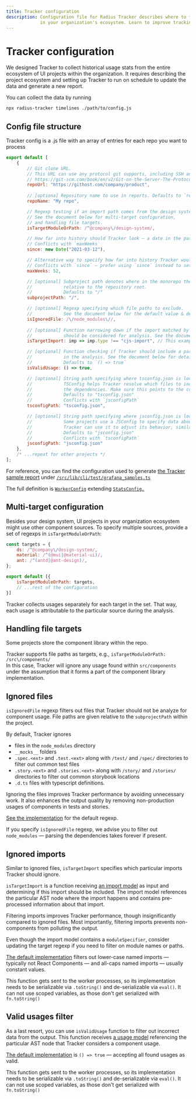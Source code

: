 ```yaml
---
title: Tracker configuration
description: Configuration file for Radius Tracker describes where to find and how to analyze each project
             in your organization's ecosystem. Learn to improve tracking performance & remove junk from the output. 
---
```


# Tracker configuration

We designed Tracker to collect historical usage stats from the entire ecosystem of UI projects within the organization.
It requires describing the project ecosystem and setting up Tracker to run on schedule
to update the data and generate a new report.

You can collect the data by running
```sh
npx radius-tracker timelines ./path/to/config.js
```


## Config file structure

Tracker config is a .js file with an array of entries for each repo you want to process
```js
export default [
    {
        // Git clone URL.
        // This URL can use any protocol git supports, including SSH and local files.
        // https://git-scm.com/book/en/v2/Git-on-the-Server-The-Protocols#_the_protocols
        repoUrl: "https://githost.com/company/product",
        
        // [optiona] Repository name to use in reports. Defaults to `repoUrl`.
        repoName: "My repo",

        // Regexp testing if an import path comes from the design system.
        // See the document below for multi-target configuration,
        // and handling file targets.
        isTargetModuleOrPath: /^@company\/design-system/,

        // How far into history should Tracker look — a date in the past.
        // Conflicts with `maxWeeks`
        since: new Date("2021-03-12"),

        // Alternative way to specify how far into history Tracker would look.
        // Conflicts with `since` — prefer using `since` instead to set an explicit date.
        maxWeeks: 52,

        // [optional] Subproject path denotes where in the monorepo the project code is located
        //            relative to the repository root.
        //            Defaults to "/"
        subprojectPath: "/",

        // [optional] Regexp specifying which file paths to exclude.
        //            See the document below for the default value & details.
        isIgnoredFile: /\/node_modules\//,
        
        // [optional] Function narrowing down if the import matched by `isTargetModuleOrPath`
        //            should be considered for analysis. See the document below for the default value & details.
        isTargetImport: imp => imp.type !== "cjs-import", // This example excludes `require` calls

        // [optional] Function checking if Tracker should include a particular usage found in code
        //            in the analysis. See the document below for details.
        //            Defaults to `() => true`
        isValidUsage: () => true,

        // [optional] String path specifying where tsconfig.json is located relative to `subprojectPath`
        //            TSConfig helps Tracker resolve which files to include and how to navigate
        //            the dependencies. Make sure this points to the correct file if it exists.
        //            Defaults to "tsconfig.json"
        //            Conflicts with `jsconfigPath`
        tsconfigPath: "tsconfig.json",

        // [optional] String path specifying where jsconfig.json is located relative to `subprojectPath`
        //            Some projects use a JSConfig to specify data about the project: https://code.visualstudio.com/docs/languages/jsconfig
        //            Tracker can use it to adjust its behavior, similar to `tsconfigPath` above.
        //            Defaults to "jsconfig.json"
        //            Conflicts with `tsconfigPath`
        jsconfigPath: "jsconfig.json"
    },
    /* ...repeat for other projects */
];
```

For reference, you can find the configuration used to generate [the Tracker sample report](https://observablehq.com/@smoogly/design-system-metrics)
under [`/src/lib/cli/test/grafana_samples.ts`](https://github.com/rangle/radius-tracker/blob/17da736e27f325ec3fa7c920b85fd645a0a81a0a/src/lib/cli/test/grafana_samples.ts#L23)

The full definition is [`WorkerConfig`](https://github.com/rangle/radius-tracker/blob/fe510f3de53f519816fcdf83d93b987f3045e947/src/lib/cli/timelines/workerTypes.ts#L5-L8)
extending [`StatsConfig.`](https://github.com/rangle/radius-tracker/blob/fe510f3de53f519816fcdf83d93b987f3045e947/src/lib/cli/sharedTypes.ts#L5-L17)


## Multi-target configuration

Besides your design system, UI projects in your organization ecosystem might use other component sources.
To specify multiple sources, provide a set of regexps in `isTargetModuleOrPath`:
```js
const targets = {
    ds: /^@company\/design-system/,
    material: /^(@mui|@material-ui)/,
    ant: /^(antd|@ant-design)/,
};

export default [{
    isTargetModuleOrPath: targets,
    // ...rest of the configuration
}]
```

Tracker collects usages separately for each target in the set. That way, each usage
is attributable to the particular source during the analysis. 


## Handling file targets

Some projects store the component library within the repo.

Tracker supports file paths as targets, e.g., `isTargetModuleOrPath: /src\/components/`  
In this case, Tracker will ignore any usage found within `src/components` under the assumption
that it forms a part of the component library implementation.


## Ignored files

`isIgnoredFile` regexp filters out files that Tracker should not be analyze for component usage.
File paths are given relative to the `subprojectPath` within the project.

By default, Tracker ignores
* files in the `node_modules` directory
* `__mocks__` folders
* `.spec.<ext>` and `.test.<ext>` along with `/test/` and `/spec/` directories to filter out common test files
* `.story.<ext>` and `.stories.<ext>` along with `/story/` and `/stories/` directories to filter out common storybook locations
* `.d.ts` files with typescript definitions.

Ignoring the files improves Tracker performance by avoiding unnecessary work.
It also enhances the output quality by removing non-production usages of components in tests and stories.

[See the implementation](https://github.com/rangle/radius-tracker/blob/17da736e27f325ec3fa7c920b85fd645a0a81a0a/src/lib/cli/resolveStatsConfig.ts#L48) for the default regexp.

If you specify `isIgnoredFile` regexp, we advise you to filter out `node_modules` —
parsing the dependencies takes forever if present.


## Ignored imports

Similar to ignored files, `isTargetImport` specifies which particular imports Tracker should ignore.

`isTargetImport` is a function receiving [an import model](https://github.com/rangle/radius-tracker/blob/17da736e27f325ec3fa7c920b85fd645a0a81a0a/src/lib/resolveDependencies/identifyImports.ts#L6)
as input and determining if this import should be included. The import model references the particular AST node
where the import happens and contains pre-processed information about that import.

Filtering imports improves Tracker performance, though insignificantly compared to ignored files.
Most importantly, filtering imports prevents non-components from polluting the output.

Even though the import model contains a `moduleSpecifier`, consider updating the target regexp if you need to filter on module names or paths.

[The default implementation](https://github.com/rangle/radius-tracker/blob/17da736e27f325ec3fa7c920b85fd645a0a81a0a/src/lib/cli/resolveStatsConfig.ts#L22-L32)
filters out lower-case named imports — typically not React Components — and all-caps named imports — usually constant values.

This function gets sent to the worker processes, so its implementation needs to be serializable via `.toString()` and de-serializable via `eval()`.
It can not use scoped variables, as those don't get serialized with `fn.toString()`


## Valid usages filter

As a last resort, you can use `isValidUsage` function to filter out incorrect data from the output.
This function receives [a usage model](https://github.com/rangle/radius-tracker/blob/17da736e27f325ec3fa7c920b85fd645a0a81a0a/src/lib/findUsages/findUsages.ts#L47-L52)
referencing the particular AST node that Tracker considers a component usage.

[The default implementation](https://github.com/rangle/radius-tracker/blob/17da736e27f325ec3fa7c920b85fd645a0a81a0a/src/lib/cli/resolveStatsConfig.ts#L79)
is `() => true` — accepting all found usages as valid.

This function gets sent to the worker processes, so its implementation needs to be serializable via `.toString()` and de-serializable via `eval()`.
It can not use scoped variables, as those don't get serialized with `fn.toString()`

